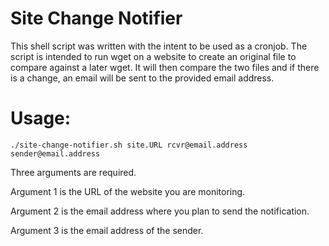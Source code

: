 # Site Change Notifier
This shell script was written with the intent to be used as a cronjob.  The script is intended to run wget on a website to create an original file to compare against a later wget.  It will then compare the two files and if there is a change, an email will be sent to the provided email address.
# Usage:
`./site-change-notifier.sh site.URL rcvr@email.address sender@email.address`

Three arguments are required.  

Argument 1 is the URL of the website you are monitoring.

Argument 2 is the email address where you plan to send the notification.

Argument 3 is the email address of the sender.
